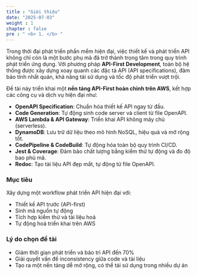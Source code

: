 ```yaml
---
title : "Giới thiệu"
date: "2025-07-03" 
weight : 1 
chapter : false
pre : " <b> 1. </b> "
---
```

Trong thời đại phát triển phần mềm hiện đại, việc thiết kế và phát triển API không chỉ còn là một bước phụ mà đã trở thành trọng tâm trong quy trình phát triển ứng dụng. Với phương pháp **API-First Development**, toàn bộ hệ thống được xây dựng xoay quanh các đặc tả API (API specifications), đảm bảo tính nhất quán, khả năng tái sử dụng và tốc độ phát triển vượt trội.

Đề tài này triển khai một **nền tảng API-First hoàn chỉnh trên AWS**, kết hợp các công cụ và dịch vụ hiện đại như:

- **OpenAPI Specification**: Chuẩn hóa thiết kế API ngay từ đầu.
- **Code Generation**: Tự động sinh code server và client từ file OpenAPI.
- **AWS Lambda & API Gateway**: Triển khai API không máy chủ (serverless).
- **DynamoDB**: Lưu trữ dữ liệu theo mô hình NoSQL, hiệu quả và mở rộng tốt.
- **CodePipeline & CodeBuild**: Tự động hóa toàn bộ quy trình CI/CD.
- **Jest & Coverage**: Đảm bảo chất lượng bằng kiểm thử tự động và đo độ bao phủ mã.
- **Redoc**: Tạo tài liệu API đẹp mắt, tự động từ file OpenAPI.

### Mục tiêu

Xây dựng một workflow phát triển API hiện đại với:

- Thiết kế API trước (API-first)
- Sinh mã nguồn tự động
- Tích hợp kiểm thử và tài liệu hoá
- Tự động hoá triển khai trên AWS

### Lý do chọn đề tài

- Giảm thời gian phát triển và bảo trì API đến 70%
- Giải quyết vấn đề inconsistency giữa code và tài liệu
- Tạo ra một nền tảng dễ mở rộng, có thể tái sử dụng trong nhiều dự án
